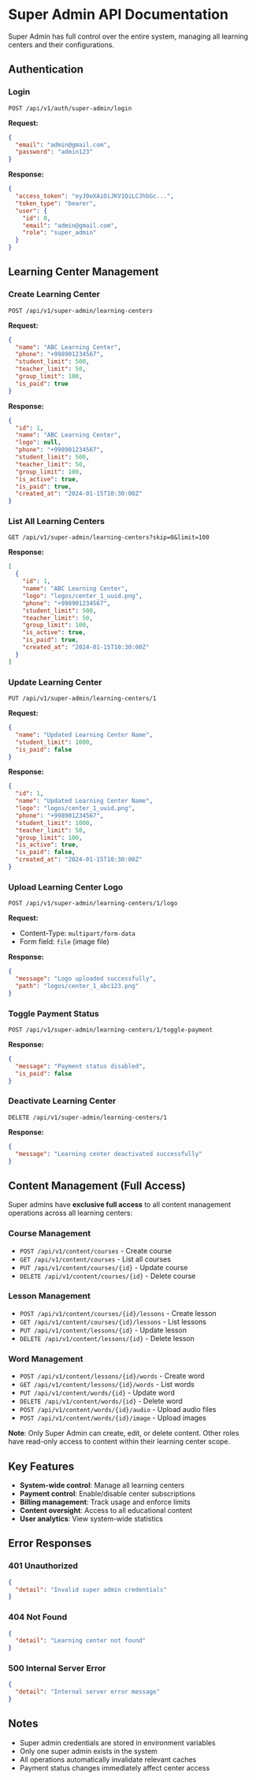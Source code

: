 # Super Admin API Documentation

Super Admin has full control over the entire system, managing all learning centers and their configurations.

## Authentication

### Login
`POST /api/v1/auth/super-admin/login`

**Request:**
```json
{
  "email": "admin@gmail.com",
  "password": "admin123"
}
```

**Response:**
```json
{
  "access_token": "eyJ0eXAiOiJKV1QiLCJhbGc...",
  "token_type": "bearer",
  "user": {
    "id": 0,
    "email": "admin@gmail.com",
    "role": "super_admin"
  }
}
```

## Learning Center Management

### Create Learning Center
`POST /api/v1/super-admin/learning-centers`

**Request:**
```json
{
  "name": "ABC Learning Center",
  "phone": "+998901234567",
  "student_limit": 500,
  "teacher_limit": 50,
  "group_limit": 100,
  "is_paid": true
}
```

**Response:**
```json
{
  "id": 1,
  "name": "ABC Learning Center",
  "logo": null,
  "phone": "+998901234567",
  "student_limit": 500,
  "teacher_limit": 50,
  "group_limit": 100,
  "is_active": true,
  "is_paid": true,
  "created_at": "2024-01-15T10:30:00Z"
}
```

### List All Learning Centers
`GET /api/v1/super-admin/learning-centers?skip=0&limit=100`

**Response:**
```json
[
  {
    "id": 1,
    "name": "ABC Learning Center",
    "logo": "logos/center_1_uuid.png",
    "phone": "+998901234567",
    "student_limit": 500,
    "teacher_limit": 50,
    "group_limit": 100,
    "is_active": true,
    "is_paid": true,
    "created_at": "2024-01-15T10:30:00Z"
  }
]
```

### Update Learning Center
`PUT /api/v1/super-admin/learning-centers/1`

**Request:**
```json
{
  "name": "Updated Learning Center Name",
  "student_limit": 1000,
  "is_paid": false
}
```

**Response:**
```json
{
  "id": 1,
  "name": "Updated Learning Center Name",
  "logo": "logos/center_1_uuid.png",
  "phone": "+998901234567",
  "student_limit": 1000,
  "teacher_limit": 50,
  "group_limit": 100,
  "is_active": true,
  "is_paid": false,
  "created_at": "2024-01-15T10:30:00Z"
}
```

### Upload Learning Center Logo
`POST /api/v1/super-admin/learning-centers/1/logo`

**Request:**
- Content-Type: `multipart/form-data`
- Form field: `file` (image file)

**Response:**
```json
{
  "message": "Logo uploaded successfully",
  "path": "logos/center_1_abc123.png"
}
```

### Toggle Payment Status
`POST /api/v1/super-admin/learning-centers/1/toggle-payment`

**Response:**
```json
{
  "message": "Payment status disabled",
  "is_paid": false
}
```

### Deactivate Learning Center
`DELETE /api/v1/super-admin/learning-centers/1`

**Response:**
```json
{
  "message": "Learning center deactivated successfully"
}
```

## Content Management (Full Access)

Super admins have **exclusive full access** to all content management operations across all learning centers:

### Course Management
- `POST /api/v1/content/courses` - Create course
- `GET /api/v1/content/courses` - List all courses
- `PUT /api/v1/content/courses/{id}` - Update course
- `DELETE /api/v1/content/courses/{id}` - Delete course

### Lesson Management
- `POST /api/v1/content/courses/{id}/lessons` - Create lesson
- `GET /api/v1/content/courses/{id}/lessons` - List lessons
- `PUT /api/v1/content/lessons/{id}` - Update lesson
- `DELETE /api/v1/content/lessons/{id}` - Delete lesson

### Word Management
- `POST /api/v1/content/lessons/{id}/words` - Create word
- `GET /api/v1/content/lessons/{id}/words` - List words
- `PUT /api/v1/content/words/{id}` - Update word
- `DELETE /api/v1/content/words/{id}` - Delete word
- `POST /api/v1/content/words/{id}/audio` - Upload audio files
- `POST /api/v1/content/words/{id}/image` - Upload images

**Note**: Only Super Admin can create, edit, or delete content. Other roles have read-only access to content within their learning center scope.

## Key Features

- **System-wide control**: Manage all learning centers
- **Payment control**: Enable/disable center subscriptions
- **Billing management**: Track usage and enforce limits
- **Content oversight**: Access to all educational content
- **User analytics**: View system-wide statistics

## Error Responses

### 401 Unauthorized
```json
{
  "detail": "Invalid super admin credentials"
}
```

### 404 Not Found
```json
{
  "detail": "Learning center not found"
}
```

### 500 Internal Server Error
```json
{
  "detail": "Internal server error message"
}
```

## Notes

- Super admin credentials are stored in environment variables
- Only one super admin exists in the system
- All operations automatically invalidate relevant caches
- Payment status changes immediately affect center access